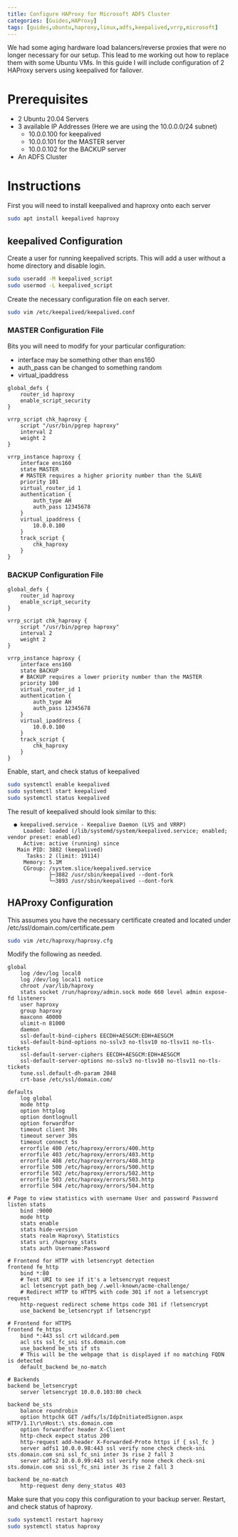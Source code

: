 ```yaml
---
title: Configure HAProxy for Microsoft ADFS Cluster
categories: [Guides,HAProxy]
tags: [guides,ubuntu,haproxy,linux,adfs,keepalived,vrrp,microsoft]
---
```


We had some aging hardware load balancers/reverse proxies that were no longer necessary for our setup. This lead to me working out how to replace them with some Ubuntu VMs.
In this guide I will include configuration of 2 HAProxy servers using keepalived for failover.

# Prerequisites
- 2 Ubuntu 20.04 Servers
- 3 available IP Addresses (Here we are using the 10.0.0.0/24 subnet)
    - 10.0.0.100 for keepalived
    - 10.0.0.101 for the MASTER server
    - 10.0.0.102 for the BACKUP server
- An ADFS Cluster

# Instructions
First you will need to install keepalived and haproxy onto each server

```bash
sudo apt install keepalived haproxy
```

## keepalived Configuration
Create a user for running keepalived scripts. This will add a user without a home directory and disable login.

```bash
sudo useradd -M keepalived_script
sudo usermod -L keepalived_script
```

Create the necessary configuration file on each server.

```bash
sudo vim /etc/keepalived/keepalived.conf
```

### MASTER Configuration File
Bits you will need to modify for your particular configuration:
- interface may be something other than ens160
- auth_pass can be changed to something random
- virtual_ipaddress

```
global_defs {
    router_id haproxy
    enable_script_security
}

vrrp_script chk_haproxy {
    script "/usr/bin/pgrep haproxy"
    interval 2
    weight 2
}

vrrp_instance haproxy {
    interface ens160
    state MASTER
    # MASTER requires a higher priority number than the SLAVE
    priority 101
    virtual_router_id 1
    authentication {
        auth_type AH
        auth_pass 12345678
    }
    virtual_ipaddress {
        10.0.0.100
    }
    track_script {
        chk_haproxy
    }
}
```

### BACKUP Configuration File
```
global_defs {
    router_id haproxy
    enable_script_security
}

vrrp_script chk_haproxy {
    script "/usr/bin/pgrep haproxy"
    interval 2
    weight 2
}

vrrp_instance haproxy {
    interface ens160
    state BACKUP
    # BACKUP requires a lower priority number than the MASTER
    priority 100
    virtual_router_id 1
    authentication {
        auth_type AH
        auth_pass 12345678
    }
    virtual_ipaddress {
        10.0.0.100
    }
    track_script {
        chk_haproxy
    }
}
```

Enable, start, and check status of keepalived

```bash
sudo systemctl enable keepalived
sudo systemctl start keepalived
sudo systemctl status keepalived
```

The result of keepalived should look similar to this:
```
  ● keepalived.service - Keepalive Daemon (LVS and VRRP)
     Loaded: loaded (/lib/systemd/system/keepalived.service; enabled; vendor preset: enabled)
     Active: active (running) since
   Main PID: 3882 (keepalived)
      Tasks: 2 (limit: 19114)
     Memory: 5.1M
     CGroup: /system.slice/keepalived.service
             ├─3882 /usr/sbin/keepalived --dont-fork
             └─3893 /usr/sbin/keepalived --dont-fork
```

## HAProxy Configuration
This assumes you have the necessary certificate created and located under /etc/ssl/domain.com/certificate.pem

```bash
sudo vim /etc/haproxy/haproxy.cfg
```

Modify the following as needed.

```
global
    log /dev/log local0
    log /dev/log local1 notice
    chroot /var/lib/haproxy
    stats socket /run/haproxy/admin.sock mode 660 level admin expose-fd listeners
    user haproxy
    group haproxy
    maxconn 40000
    ulimit-n 81000
    daemon
    ssl-default-bind-ciphers EECDH+AESGCM:EDH+AESGCM
    ssl-default-bind-options no-sslv3 no-tlsv10 no-tlsv11 no-tls-tickets
    ssl-default-server-ciphers EECDH+AESGCM:EDH+AESGCM
    ssl-default-server-options no-sslv3 no-tlsv10 no-tlsv11 no-tls-tickets
    tune.ssl.default-dh-param 2048
    crt-base /etc/ssl/domain.com/

defaults
    log global
    mode http
    option httplog
    option dontlognull
    option forwardfor
    timeout client 30s
    timeout server 30s
    timeout connect 5s
    errorfile 400 /etc/haproxy/errors/400.http
    errorfile 403 /etc/haproxy/errors/403.http
    errorfile 408 /etc/haproxy/errors/408.http
    errorfile 500 /etc/haproxy/errors/500.http
    errorfile 502 /etc/haproxy/errors/502.http
    errorfile 503 /etc/haproxy/errors/503.http
    errorfile 504 /etc/haproxy/errors/504.http

# Page to view statistics with username User and password Password
listen stats
    bind :9000
    mode http
    stats enable
    stats hide-version
    stats realm Haproxy\ Statistics
    stats uri /haproxy_stats
    stats auth Username:Password

# Frontend for HTTP with letsencrypt detection
frontend fe_http
    bind *:80
    # Test URI to see if it's a letsencrypt request
    acl letsencrypt path_beg /.well-known/acme-challenge/
    # Redirect HTTP to HTTPS with code 301 if not a letsencrypt request
    http-request redirect scheme https code 301 if !letsencrypt
    use_backend be_letsencrypt if letsencrypt

# Frontend for HTTPS
frontend fe_https
    bind *:443 ssl crt wildcard.pem
    acl sts ssl_fc_sni sts.domain.com
    use_backend be_sts if sts
    # This will be the webpage that is displayed if no matching FQDN is detected
    default_backend be_no-match

# Backends
backend be_letsencrypt
    server letsencrypt 10.0.0.103:80 check

backend be_sts
    balance roundrobin
    option httpchk GET /adfs/ls/IdpInitiatedSignon.aspx HTTP/1.1\r\nHost:\ sts.domain.com
    option forwardfor header X-Client
    http-check expect status 200
    http-request add-header X-Forwarded-Proto https if { ssl_fc }
    server adfs1 10.0.0.98:443 ssl verify none check check-sni sts.domain.com sni ssl_fc_sni inter 3s rise 2 fall 3
    server adfs2 10.0.0.99:443 ssl verify none check check-sni sts.domain.com sni ssl_fc_sni inter 3s rise 2 fall 3

backend be_no-match
    http-request deny deny_status 403
```

Make sure that you copy this configuration to your backup server.
Restart, and check status of haproxy.

```bash
sudo systemctl restart haproxy
sudo systemctl status haproxy
```
